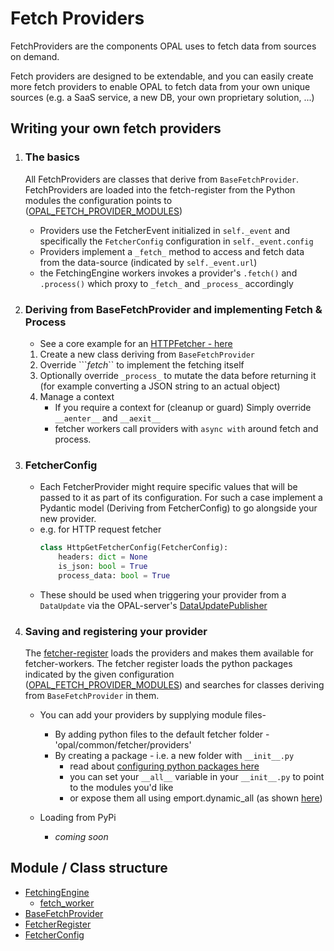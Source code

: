 # Fetch Providers
FetchProviders are the components OPAL uses to fetch data from sources on demand.

Fetch providers are designed to be extendable, and you can easily create more fetch providers to enable OPAL to fetch data from your own unique sources (e.g. a SaaS service, a new DB, your own proprietary solution, ...)


## Writing your own fetch providers
1. ### The basics
    All FetchProviders are classes that derive from ```BaseFetchProvider```.
    FetchProviders are loaded into the fetch-register from the Python modules the configuration points to ([OPAL_FETCH_PROVIDER_MODULES](https://github.com/authorizon/opal/blob/master/b1aaa3f9e30e903ca0053cba0a6525bfb4151e78/opal/common/config.py#L36))
    - Providers use the FetcherEvent initialized in ```self._event``` and specifically the ```FetcherConfig``` configuration in ```self._event.config```
    - Providers implement a ```_fetch_``` method to access and fetch data from the data-source (indicated by ```self._event.url```)
    - the FetchingEngine workers invokes a provider's ```.fetch()``` and ```.process()``` which proxy to ```_fetch_``` and ```_process_``` accordingly
2. ### Deriving from BaseFetchProvider and implementing Fetch & Process
    - See a core example for an [HTTPFetcher - here](https://github.com/authorizon/opal/blob/master/opal/common/fetcher/providers/http_get_fetch_provider.py)
    1. Create a new class deriving from ```BaseFetchProvider``` 
    2. Override ```_fetch_`` to implement the fetching itself
    3. Optionally override ```_process_``` to mutate the data before returning it (for example converting a JSON string to an actual object)
    4. Manage a context
        - If you require a context for (cleanup or guard)
        Simply override ``` __aenter__``` and ```__aexit__```
        - fetcher workers call providers with ```async with``` around fetch and process.
3. ### FetcherConfig
    - Each FetcherProvider might require specific values that will be passed to it as part of its configuration. For such a case implement a Pydantic model (Deriving from FetcherConfig) to go alongside your new provider.
    - e.g. for HTTP request fetcher 
        ```python
        class HttpGetFetcherConfig(FetcherConfig):
            headers: dict = None
            is_json: bool = True
            process_data: bool = True
        ```
    - These should be used when triggering your provider from a ```DataUpdate``` via the OPAL-server's [DataUpdatePublisher](https://github.com/authorizon/opal/blob/master/opal/server/data/data_update_publisher.py)

4. ### Saving and registering your provider
    The [fetcher-register](https://github.com/authorizon/opal/blob/master/opal/common/fetcher/fetcher_register.py) loads the providers and makes them available for fetcher-workers.
    The fetcher register loads the python packages indicated by the given configuration ([OPAL_FETCH_PROVIDER_MODULES](https://github.com/authorizon/opal/blob/master/b1aaa3f9e30e903ca0053cba0a6525bfb4151e78/opal/common/config.py#L36)) and searches for classes deriving from ```BaseFetchProvider``` in them.

    - You can add your providers by supplying module files-
        - By adding python files to the default fetcher folder - 'opal/common/fetcher/providers'
        - By creating a package - i.e. a new folder with ```__init__.py``` 
            - read about [configuring python packages here](https://docs.python.org/3/tutorial/modules.html#packages)
            - you can set your ```__all__``` variable in your ```__init__.py``` to point to the modules you'd like
            - or expose them all using emport.dynamic_all (as shown [here](https://github.com/authorizon/opal/blob/master/opal/common/fetcher/providers/__init__.py))

    - Loading from PyPi
        - _coming soon_

## Module / Class structure
- [FetchingEngine](https://github.com/authorizon/opal/blob/master/opal/common/fetcher/engine/fetching_engine.py) 
    - [fetch_worker](https://github.com/authorizon/opal/blob/master/opal/common/fetcher/engine/fetch_worker.py)
- [BaseFetchProvider](https://github.com/authorizon/opal/blob/master/opal/common/fetcher/fetch_provider.py)
- [FetcherRegister](https://github.com/authorizon/opal/blob/master/opal/common/fetcher/fetcher_register.py)
- [FetcherConfig](https://github.com/authorizon/opal/blob/master/opal/common/fetcher/events.py)

